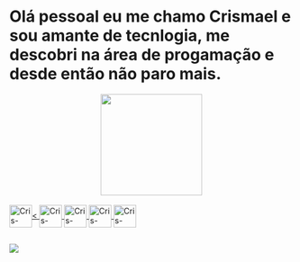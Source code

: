 <h1> Olá pessoal eu me chamo Crismael e sou amante de tecnlogia, me descobri na área de progamação e desde então não paro mais. </h1>
<div align="center">
   <a href="https://github.com/crismael-bastos">
   <img height="180em" src="https://github-readme-stats.vercel.app/api?username=crismael-bastos&show_icons=true&theme=tokyonight&include_all_commits-true&count_private=true"/>

</div>

<div style="display: inline_block"><br>
  <img align="center" alt="Cris-Python height="30" width="40" src="https://cdn.jsdelivr.net/gh/devicons/devicon/icons/python/python-original.svg"><
  <img align="center" alt="Cris-HTML height="30" width="40" src="https://cdn.jsdelivr.net/gh/devicons/devicon/icons/html5/html5-original-wordmark.svg">
  <img align="center" alt="Cris-JavaScript height="30" width="40" src="https://cdn.jsdelivr.net/gh/devicons/devicon/icons/javascript/javascript-original.svg">
  <img align="center" alt="Cris-CSS height="30" width="40" src="https://cdn.jsdelivr.net/gh/devicons/devicon/icons/css3/css3-original.svg">
  <img align="center" alt="Cris-Django height="30" width="40" src="https://cdn.jsdelivr.net/gh/devicons/devicon/icons/django/django-plain.svg">
</div>

##

<div>
<a href="https://www.linkedin.com/in/crismael-bastos-b6a48a12a/"><img src="https://img.shields.io/badge/LinkedIn-0077B5?style=for-the-badge&logo=linkedin&logoColor=white">
</a>
</div>
